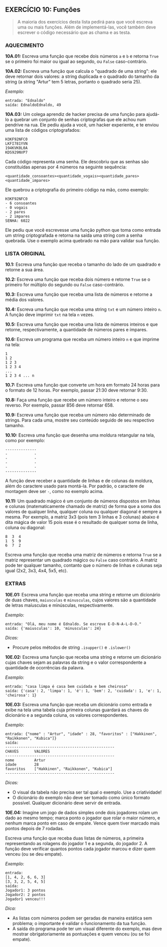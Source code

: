 ## EXERCÍCIO 10: Funções

> A maioria dos exercícios desta lista pedirá para que você escreva uma ou mais funções. Além de implementá-las, você também deve escrever o código necessário que as chama e as testa.

### AQUECIMENTO

**10A.01:** Escreva uma função que recebe dois números ```a``` e ```b``` e retorna ```True``` se o primeiro foi maior ou igual ao segundo, ou ```False``` caso-contrário.

**10A.02:** Escreva uma função que calcula o "quadrado de uma string": ele deve retornar dois valores: a string duplicada e o quadrado do tamanho da string (a string "Artur" tem 5 letras, portanto o quadrado seria 25).

_Exemplo:_

```
entrada: "Ednaldo"
saída: EdnaldoEdnaldo, 49
```

**10A.03:** Um colega aprendiz de hacker precisa de uma função para ajudá-lo a quebrar um conjunto de senhas criptografas que ele achou num pendrive na rua. Ele pediu ajuda a você, um hacker experiente, e te enviou uma lista de códigos criptografados:

```
H3KF92NFC0
LKFI781YVN
194KVK0L0A
KDS929NVP7
```

Cada código representa uma senha. Ele descobriu que as senhas são constituídas apenas por 4 números na seguinte sequência:

```
<quantidade_consoantes><quantidade_vogais><quantidade_pares><quantidade_impares>
```

Ele quebrou a criptografia do primeiro código na mão, como exemplo:

```
H3KF92NFC0
- 6 consoantes
- 0 vogais
- 2 pares
- 2 impares
SENHA: 6022
```

Ele pediu que você escrevesse uma função python que toma como entrada um string criptografada e retorna na saída uma string com a senha quebrada. Use o exemplo acima quebrado na mão para validar sua função.

### LISTA ORIGINAL

**10.1:** Escreva uma função que receba o tamanho do lado de um quadrado e retorne a sua área.

**10.2:** Escreva uma função que receba dois número e retorne ```True``` se o primeiro for múltiplo do segundo ou ```False``` caso-contrário.

**10.3:** Escreva uma função que receba uma lista de números e retorne a média dos valores.

**10.4:** Escreva uma função que receba uma string ```txt``` e um número inteiro ```n```. A função deve imprimir ```txt``` na tela ```n``` vezes.

**10.5:** Escreva uma função que receba uma lista de números inteiros e que retorne, respectivamente, a quantidade de números pares e ímpares.

**10.6:** Escreva um programa que receba um número inteiro ```n``` e que imprime na tela:

```
1
1 2
1 2 3
1 2 3 4
...
1 2 3 4 ... n
```

**10.7:** Escreva uma função que converte um hora em formato 24 horas para o formato de 12 horas. Por exemplo, passar 21:30 deve retornar 9:30.

**10.8:** Faça uma função que recebe um número inteiro e retorne o seu reverso. Por exemplo, passar 856 deve retornar 658.

**10.9:** Escreva uma função que receba um número não determinado de strings. Para cada uma, mostre seu conteúdo seguido de seu respectivo tamanho.

**10.10:** Escreva uma função que desenha uma moldura retangular na tela, como por exemplo:

```
--------------
-            -
-            -
-            -
-            -
--------------
```

A função deve receber a quantidade de linhas e de colunas da moldura, além do caractere usado para montá-la. Por padrão, o caractere de montagem deve ser ```-```, como no exemplo acima.

**10.11:** Um quadrado mágico é um conjunto de números dispostos em linhas e colunas (matematicamente chamado de matriz) de forma que a soma dos valores de qualquer linha, qualquer coluna ou qualquer diagonal é sempre a mesma. Por exemplo, a matriz 3x3 (pois tem 3 linhas e 3 colunas) abaixo é dita mágica de valor 15 pois esse é o resultado de qualquer soma de linha, coluna ou diagonal:

```
8  3  4 
1  5  9
6  7  2
```

Escreva uma função que receba uma matriz de números e retorna ```True``` se a matriz representar um quadrado mágico ou ```False``` caso contrário. A matriz pode ter qualquer tamanho, contanto que o número de linhas e colunas seja igual (2x2, 3x3, 4x4, 5x5, etc).

### EXTRAS

**10E.01:** Escreva uma função que receba uma string e retorne um dicionário de duas chaves, ```maiusculas``` e ```minusculas```, cujos valores são a quantidade de letras maíusculas e minúsculas, respectivamente.

_Exemplo:_

```
entrada: "Olá, meu nome é Ednaldo. Se escreve E-D-N-A-L-D-O."
saída: {'maiusculas': 10, 'minusculas': 24}
```

_Dicas:_

- Procure pelos métodos de string ```.isupper()``` e ```.islower()```

**10E.02:** Escreva uma função que receba uma string e retorne um dicionário cujas chaves sejam as palavras da string e o valor correspondente a quantidade de ocorrências da palavra.

_Exemplo:_

```
entrada: "casa limpa é casa bem cuidada e bem cheirosa"
saída: {'casa': 2, 'limpa': 1, 'é': 1, 'bem': 2, 'cuidada': 1, 'e': 1, 'cheirosa': 1}
```

**10E.03:** Escreva uma função que receba um dicionário como entrada e exibe na tela uma tabela cuja primeira colunas guardará as chaves do dicionário e a segunda coluna, os valores correspondentes.

_Exemplo:_

```
entrada: {"nome" : "Artur", "idade" : 28, "favoritos" : ["Hakkinen", "Raikkonen", "Kubica"]}
saída:
-------------------------------------------------
CHAVES       VALORES
-------------------------------------------------
nome         Artur
idade        28
favoritos    ["Hakkinen", "Raikkonen", "Kubica"]
-------------------------------------------------
```

_Dicas:_

- O visual da tabela não precisa ser tal qual o exemplo. Use a criatividade!
- O dicionário do exemplo não deve ser tomado como único formato possível. Qualquer dicionário deve servir de entrada.

**10E.04:** Imagine um jogo de dados simples onde dois jogadores rolam um dado ao mesmo tempo; marca ponto o jogador que rolar o maior número, e nenhum marca ponto em caso de empate. Vence quem tiver marcado mais pontos depois de 7 rodadas.

Escreva uma função que receba duas listas de números, a primeira representando as rolagens do jogador 1 e a segunda, do jogador 2. A função deve verificar quantos pontos cada jogador marcou e dizer quem venceu (ou se deu empate).

_Exemplo:_

```
entrada:
[1, 4, 2, 6, 6, 3]
[3, 3, 2, 5, 4, 5]
saída:
Jogador1: 3 pontos
Jogador2: 2 pontos
Jogador1 venceu!!!
```

_Dica:_

- As listas com números podem ser geradas de maneira estática sem problema; o importante é validar o funcionamento da tua função.
- A saída do programa pode ter um visual diferente do exemplo, mas deve mostrar obrigatoriamente as pontuações e quem venceu (ou se foi empate).
